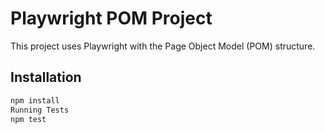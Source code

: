# Playwright POM Project

This project uses Playwright with the Page Object Model (POM) structure.

## Installation

```bash
npm install
Running Tests
npm test